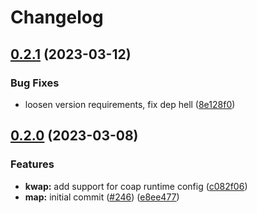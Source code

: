 # Changelog

## [0.2.1](https://github.com/toad-lib/toad/compare/toad-map-v0.2.0...toad-map-v0.2.1) (2023-03-12)


### Bug Fixes

* loosen version requirements, fix dep hell ([8e128f0](https://github.com/toad-lib/toad/commit/8e128f0944ca0ba9ef8f7163976783e1df4da5c7))

## [0.2.0](https://github.com/toad-lib/toad/compare/toad-map-v0.1.0...toad-map-v0.2.0) (2023-03-08)


### Features

* **kwap:** add support for coap runtime config ([c082f06](https://github.com/toad-lib/toad/commit/c082f0696a288d2a2db9b986c3e3eaf2e7a4e8f4))
* **map:** initial commit ([#246](https://github.com/toad-lib/toad/issues/246)) ([e8ee477](https://github.com/toad-lib/toad/commit/e8ee477f534114e3ed080c0105316e25cdf2a787))
